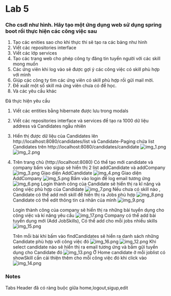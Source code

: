 # Lab 5
### Cho csdl như hình. Hãy tạo một ứng dụng web sử dụng spring boot rồi thực hiện các công việc sau
1. Tạo các enities sao cho khi thực thi sẽ tạo ra các bảng như hình
2. Viết các repositories interface
3. Viết các lớp services
4. Tạo các trang web cho phép công ty đăng tin tuyển người với các skill mong muốn
5. Các ứng viên khi log vào sẽ được gợi ý các công việc có skill phù hợp với mình
6. Giúp các công ty tìm các ứng viên có skill phù hợp rồi gửi mail mời.
7. Đề xuất một số skill mà ứng viên chưa có để học.
8. Và các yêu cầu khác

Đã thực hiện yêu cầu 
1. Viết các entities bằng hibernate được lưu trong modals
2. Viết các repositories interface và services để tạo ra 1000 dữ liệu address và Candidates ngẫu nhiên
3. Hiển thị được dữ liệu của Candidates lên http://localhost:8080/candidates/list và Candidate-Paging chứa list Candidates trên http://localhost:8080/candidates/candidate
![img_1.png](img_1.png)
![img_2.png](img_2.png)
4. Trên trang chủ (http://localhost:8080) Có thể tạo mới candidate và company bấm vào sigup sẽ hiển thị 2 list addCandidate và addCompany
![img_3.png](img_3.png)
   Giao diện AddCandidate
![img_4.png](img_4.png)
    Giao diện AddCompany
![img_5.png](img_5.png)
   Bấm vào login để log email tương ứng
![img_6.png](img_6.png)
   Login thành công của Candidate sẽ hiển thị ra kĩ năng và công việc phù hợp của Candidate
![img_7.png](img_7.png)
   Nếu chưa có skill nào , Candidate có thể add mới skill để hiển thị ra Jobs phù hợp
![img_8.png](img_8.png)
   Candidate có thể edit thông tin cá nhân của mình
   ![img_9.png](img_9.png)

    Login thành công của company sẽ hiển thị ra những bài tuyển dụng cho công việc và kí năng yêu cầu
   ![img_17.png](img_17.png)
   Company có thể add bài tuyển dụng mới (Add JobSkills), Có thể add cho mỗi jobs nhiều skills
   ![img_15.png](img_15.png)

   Trên mỗi bài khi bấm vào findCandidates sẽ hiển ra danh sách những Candidate phù hợp với công việc đó
   ![img_16.png](img_16.png)
   ![img_12.png](img_12.png)
   Khi select candidate nào sẽ hiển thị ra email tương ứng và bấm gửi tuyển dụng cho Candidate đó
![img_13.png](img_13.png)
   Ở Home candidate ở mỗi joblist có showSkill cần cải thiện thêm cho mỗi công việc đó khi click vào
![img_14.png](img_14.png)
### Notes
Tabs Header đã có ràng buộc giữa home,logout,sigup,edit
 
